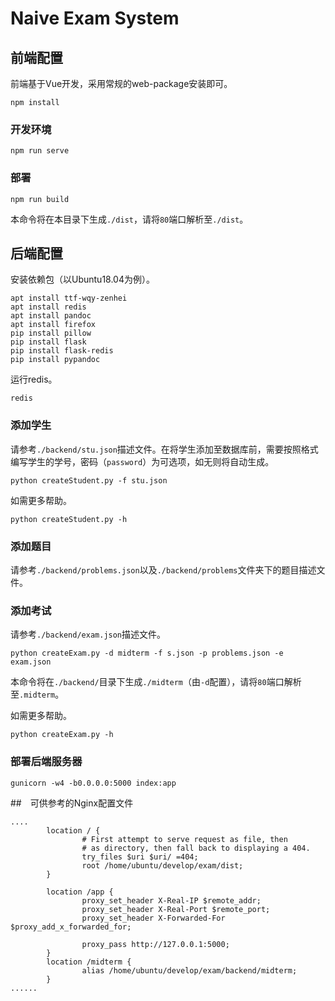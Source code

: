 # Naive Exam System

## 前端配置
前端基于Vue开发，采用常规的web-package安装即可。
```
npm install
```

### 开发环境
```
npm run serve
```

### 部署
```
npm run build
```
本命令将在本目录下生成`./dist`，请将`80`端口解析至`./dist`。

## 后端配置
安装依赖包（以Ubuntu18.04为例）。
```
apt install ttf-wqy-zenhei
apt install redis
apt install pandoc
apt install firefox
pip install pillow
pip install flask
pip install flask-redis
pip install pypandoc
```
运行redis。
```
redis
```

### 添加学生
请参考`./backend/stu.json`描述文件。在将学生添加至数据库前，需要按照格式编写学生的学号，密码（`password`）为可选项，如无则将自动生成。
```
python createStudent.py -f stu.json
```


如需更多帮助。
```
python createStudent.py -h
```

### 添加题目
请参考`./backend/problems.json`以及`./backend/problems`文件夹下的题目描述文件。
### 添加考试
请参考`./backend/exam.json`描述文件。
```
python createExam.py -d midterm -f s.json -p problems.json -e exam.json
```
本命令将在`./backend/`目录下生成`./midterm`（由`-d`配置），请将`80`端口解析至`.midterm`。

如需更多帮助。
```
python createExam.py -h
```

### 部署后端服务器
```
gunicorn -w4 -b0.0.0.0:5000 index:app
```

##　可供参考的Nginx配置文件

```
....
        location / {
                # First attempt to serve request as file, then
                # as directory, then fall back to displaying a 404.
                try_files $uri $uri/ =404;
                root /home/ubuntu/develop/exam/dist;
        }

        location /app {
                proxy_set_header X-Real-IP $remote_addr;
                proxy_set_header X-Real-Port $remote_port;
                proxy_set_header X-Forwarded-For $proxy_add_x_forwarded_for;

                proxy_pass http://127.0.0.1:5000;
        }
        location /midterm {
                alias /home/ubuntu/develop/exam/backend/midterm;
        }
......
```